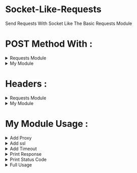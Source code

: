 # Socket-Like-Requests
Send Requests With Socket Like The Basic Requests Module


# POST Method With :

<details><summary>Requests Module</summary>
<p>

  ```python
r = requests.post('example.com')

```
</p>
</details>

<details><summary>My Module</summary>
<p>

  ```python
r = REQ().post('example.com')

```
</p>
</details>


# Headers :

<details><summary>Requests Module</summary>
<p>

  ```python
  
  
  hed = {}
  hed["header"] = "value"
  hed["header"] = "value"
  hed["header"] = "value"
    
  data = {}
  data["Key1"] = "Value1"
  data["Key2"] = "Value2"
  data["Key3"] = "Value3"
  
r = requests.post('example.com', headers = hed, data = data)

```
</p>
</details>

<details><summary>My Module</summary>
<p>

  ```python
  hed = {}
  hed["header"] = "value"
  hed["header"] = "value"
  hed["header"] = "value"
    
  data = {}
  data["Key1"] = "Value1"
  data["Key2"] = "Value2"
  data["Key3"] = "Value3"
  
r = REQ().post('example.com', headers = hed, data = data)

```
</p>
</details>

# My Module Usage :

<details><summary>Add Proxy</summary>
<p>

  Add Proxy ```ip:port``` Format
  
  Example :
  
  ```python
  r = REQ().post('example.com', proxy = 'ip:port', proxy_type = 'socks4')

```
  and the proxy type : http, socks4, socks5
  
</p>
</details>

<details><summary>Add ssl</summary>
<p>

  
  ```python
r = REQ().post('example.com', verify = True)

```
  
  if you don't want to use ssl replace it with False
  
</p>
</details>

<details><summary>Add Timeout</summary>
<p>

  Default Timeout is 5 , but you can change it like this :
  
  ```python
r = REQ().post('example.com', timeout = 5)

```
 
  
</p>
</details>

<details><summary>Print Response</summary>
<p>

  To Print Response :
  
  ```python
r = REQ().post('example.com')
  print(r.text)

```
  
 
  
</p>
</details>

<details><summary>Print Status Code</summary>
<p>

  To Print Status Code :
  
  ```python
r = REQ().post('example.com')
  print(r.sc)

```

  
</p>
</details>

<details><summary>Full Usage</summary>
<p>

  
  ```python
  hed = {}
  hed["header"] = "value"
  hed["header"] = "value"
  hed["header"] = "value"
    
  data = {}
  data["Key1"] = "Value1"
  data["Key2"] = "Value2"
  data["Key3"] = "Value3"
  
r = REQ().post('example.com', headers = hed, data = data, proxy = 'ip:port', proxy_type = 'socks4', verify = True, timeout = 5)
  print(r.sc)

```

  
</p>
</details>
